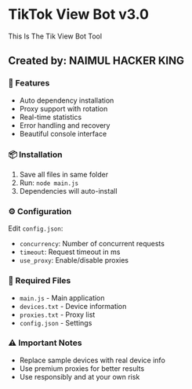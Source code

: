 
# TikTok View Bot v3.0
This Is The Tik View Bot Tool
## Created by: NAIMUL HACKER KING

### 🚀 Features
- Auto dependency installation
- Proxy support with rotation
- Real-time statistics
- Error handling and recovery
- Beautiful console interface

### 📦 Installation
1. Save all files in same folder
2. Run: `node main.js`
3. Dependencies will auto-install

### ⚙️ Configuration
Edit `config.json`:
- `concurrency`: Number of concurrent requests
- `timeout`: Request timeout in ms
- `use_proxy`: Enable/disable proxies

### 📁 Required Files
- `main.js` - Main application
- `devices.txt` - Device information
- `proxies.txt` - Proxy list
- `config.json` - Settings

### ⚠️ Important Notes
- Replace sample devices with real device info
- Use premium proxies for better results
- Use responsibly and at your own risk